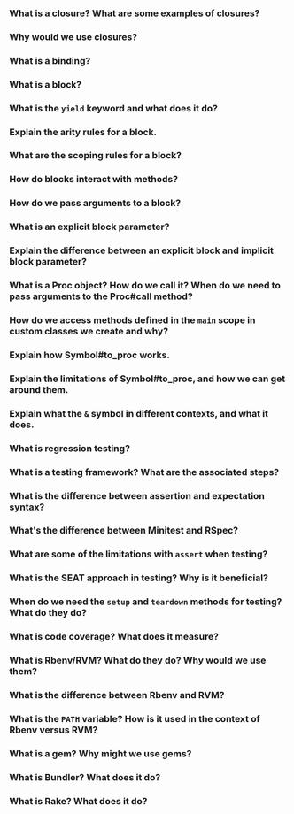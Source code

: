 ### What is a closure? What are some examples of closures?

### Why would we use closures?

### What is a binding?

### What is a block?

### What is the `yield` keyword and what does it do?

### Explain the arity rules for a block.

### What are the scoping rules for a block?

### How do blocks interact with methods?

### How do we pass arguments to a block?

### What is an explicit block parameter?

### Explain the difference between an explicit block and implicit block parameter?

### What is a Proc object? How do we call it? When do we need to pass arguments to the Proc#call method?

### How do we access methods defined in the `main` scope in custom classes we create and why?

### Explain how Symbol#to_proc works.

### Explain the limitations of Symbol#to_proc, and how we can get around them.

### Explain what the `&` symbol in different contexts, and what it does.

### What is regression testing?

### What is a testing framework? What are the associated steps?

### What is the difference between assertion and expectation syntax?

### What's the difference between Minitest and RSpec?

### What are some of the limitations with `assert` when testing?

### What is the SEAT approach in testing? Why is it beneficial?

### When do we need the `setup` and `teardown` methods for testing? What do they do?

### What is code coverage? What does it measure?

### What is Rbenv/RVM? What do they do? Why would we use them?

### What is the difference between Rbenv and RVM?

### What is the `PATH` variable? How is it used in the context of Rbenv versus RVM?

### What is a gem? Why might we use gems?

### What is Bundler? What does it do?

### What is Rake? What does it do?
